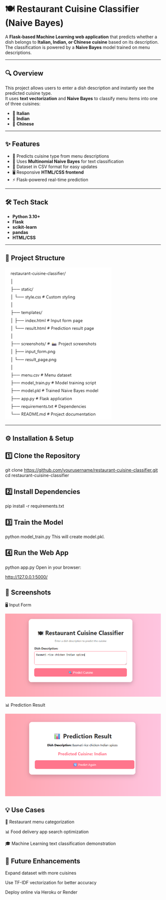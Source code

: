 # 🍽 Restaurant Cuisine Classifier (Naive Bayes)

A **Flask-based Machine Learning web application** that predicts whether a dish belongs to **Italian, Indian, or Chinese cuisine** based on its description.  
The classification is powered by a **Naive Bayes** model trained on menu descriptions.

---

## 🔍 Overview
This project allows users to enter a dish description and instantly see the predicted cuisine type.  
It uses **text vectorization** and **Naive Bayes** to classify menu items into one of three cuisines:
- 🍕 **Italian**
- 🍛 **Indian**
- 🥡 **Chinese**

---

## ✨ Features
- 📌 Predicts cuisine type from menu descriptions
- 🤖 Uses **Multinomial Naive Bayes** for text classification
- 📂 Dataset in CSV format for easy updates
- 🖥 Responsive **HTML/CSS frontend**
- ⚡ Flask-powered real-time prediction

---

## 🛠 Tech Stack
- **Python 3.10+**
- **Flask**
- **scikit-learn**
- **pandas**
- **HTML/CSS**

---

## 📂 Project Structure
![structure](image.png)


---

## ⚙ Installation & Setup

## 1️⃣ Clone the Repository
git clone https://github.com/yourusername/restaurant-cuisine-classifier.git
cd restaurant-cuisine-classifier


## 2️⃣ Install Dependencies

pip install -r requirements.txt

## 3️⃣ Train the Model

python model_train.py
This will create model.pkl.


## 4️⃣ Run the Web App

python app.py
Open in your browser:

http://127.0.0.1:5000/

## 📸 Screenshots
🖥 Input Form

![alt text](input.png)

📊 Prediction Result

![alt text](result.png)

## 💡 Use Cases
📱 Restaurant menu categorization

📊 Food delivery app search optimization

🎓 Machine Learning text classification demonstration

## 📌 Future Enhancements
Expand dataset with more cuisines

Use TF-IDF vectorization for better accuracy

Deploy online via Heroku or Render